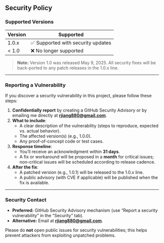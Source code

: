 ## Security Policy

### Supported Versions

| Version  | Supported       |
| -------- | --------------- |
| 1.0.x    | :white_check_mark: Supported with security updates |
| < 1.0    | :x: No longer supported |

> **Note:** Version 1.0 was released May 9, 2025. All security fixes will be back-ported to any patch releases in the 1.0.x line.

---

### Reporting a Vulnerability

If you discover a security vulnerability in this project, please follow these steps:

1. **Confidentially report** by creating a GitHub Security Advisory or by emailing me directly at **rjiang880@gmail.com**.  
2. **What to include**:
   - A clear description of the vulnerability (steps to reproduce, expected vs. actual behavior).
   - The affected version(s) (e.g., 1.0.0).
   - Any proof-of-concept code or test cases.
3. **Response timeline**:
   - You’ll receive an acknowledgment within **31 days**.
   - A fix or workaround will be proposed in a **month** for critical issues; non-critical issues will be scheduled according to release cadence.
4. **After the fix**:
   - A patched version (e.g., 1.0.1) will be released to the 1.0.x line.
   - A public advisory (with CVE if applicable) will be published when the fix is available.

---

### Security Contact

- **Preferred:** GitHub Security Advisory mechanism (use “Report a security vulnerability” in the “Security” tab).  
- **Alternative:** Email at **rjiang880@gmail.com**.

Please do **not** open public issues for security vulnerabilities; this helps prevent attackers from exploiting unpatched problems.  
